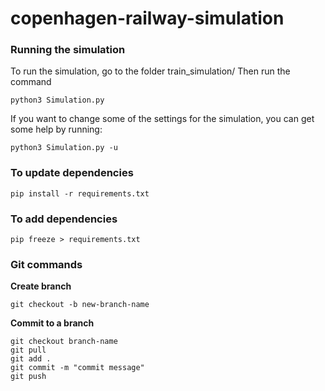 # copenhagen-railway-simulation

### Running the simulation
To run the simulation, go to the folder train_simulation/
Then run the command 
```shell
python3 Simulation.py
```

If you want to change some of the settings for the simulation, you can get some help by running:
```shell
python3 Simulation.py -u
```

### To update dependencies
```shell
pip install -r requirements.txt
```

### To add dependencies
```shell
pip freeze > requirements.txt
```

### Git commands
**Create branch**
```shell
git checkout -b new-branch-name
```
**Commit to a branch**
```shell
git checkout branch-name
git pull
git add .
git commit -m "commit message"
git push
```
